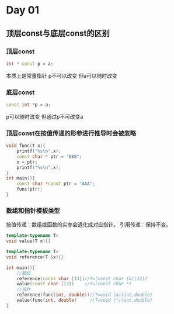 # Day 01
## 顶层const与底层const的区别
### 顶层const
~~~cpp
int * const p = a;
~~~
本质上是常量指针
p不可以改变
但a可以随时改变
### 底层const
~~~cpp
const int *p = a;
~~~
p可以随时改变
但通过p不可改变a
### 顶层const在按值传递的形参进行推导时会被忽略
~~~cpp
void func(T x){
	printf("%s\n",x);
	const char * ptr = "BBB";
	x = ptr;
	printf("%s\n",x);
}
int main(){
	const char *const ptr = "AAA";
	func(ptr);
} 
~~~
### 数组和指针模板类型
按值传递：数组或函数的实参会退化成对应指针。
引用传递：保持不变。
~~~cpp
template<typename T>
void value(T x){}

template<typename T>
void reference(T &x){}

int main(){
	//数组 
	reference(const char [13])//T=(const char (&)[13])
	value(const char [13])    //T=(const char *) 
	//指针 
	reference(func(int, double))//T=void (&)(int,double)
	value(func(int, double)	    //T=void (*)(int,double) 
} 
~~~
